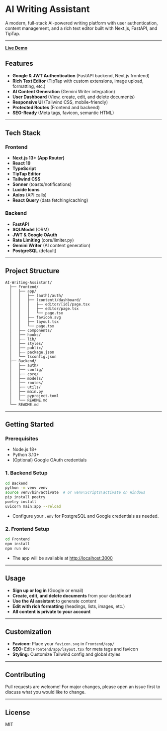 # AI Writing Assistant

A modern, full-stack AI-powered writing platform with user authentication, content management, and a rich text editor built with Next.js, FastAPI, and TipTap.

---

[**Live Demo**](https://ai-writing-assistant-cyan.vercel.app/)

## Features

- **Google & JWT Authentication** (FastAPI backend, Next.js frontend)
- **Rich Text Editor** (TipTap with custom extensions, image upload, formatting, etc.)
- **AI Content Generation** (Gemini Writer integration)
- **User Dashboard** (View, create, edit, and delete documents)
- **Responsive UI** (Tailwind CSS, mobile-friendly)
- **Protected Routes** (Frontend and backend)
- **SEO-Ready** (Meta tags, favicon, semantic HTML)

---

## Tech Stack

### Frontend

- **Next.js 13+ (App Router)**
- **React 19**
- **TypeScript**
- **TipTap Editor**
- **Tailwind CSS**
- **Sonner** (toasts/notifications)
- **Lucide Icons**
- **Axios** (API calls)
- **React Query** (data fetching/caching)

### Backend

- **FastAPI**
- **SQLModel** (ORM)
- **JWT & Google OAuth**
- **Rate Limiting** (core/limiter.py)
- **Gemini Writer** (AI content generation)
- **PostgreSQL** (default)

---

## Project Structure

```
AI-Writing-Assistant/
  ├── Frontend/
  │   ├── app/
  │   │   ├── (auth)/auth/
  │   │   ├── (content)/dashboard/
  │   │   │   ├── editor/[id]/page.tsx
  │   │   │   ├── editor/page.tsx
  │   │   │   └── page.tsx
  │   │   ├── favicon.svg
  │   │   ├── layout.tsx
  │   │   └── page.tsx
  │   ├── components/
  │   ├── hooks/
  │   ├── lib/
  │   ├── styles/
  │   ├── public/
  │   ├── package.json
  │   └── tsconfig.json
  ├── Backend/
  │   ├── auth/
  │   ├── config/
  │   ├── core/
  │   ├── models/
  │   ├── routes/
  │   ├── utils/
  │   ├── main.py
  │   ├── pyproject.toml
  │   └── README.md
  └── README.md
```

---

## Getting Started

### Prerequisites

- Node.js 18+
- Python 3.10+
- (Optional) Google OAuth credentials

### 1. **Backend Setup**

```bash
cd Backend
python -m venv venv
source venv/bin/activate  # or venv\Scripts\activate on Windows
pip install poetry
poetry install
uvicorn main:app --reload
```

- Configure your `.env` for PostgreSQL and Google credentials as needed.

### 2. **Frontend Setup**

```bash
cd Frontend
npm install
npm run dev
```

- The app will be available at [http://localhost:3000](http://localhost:3000)

---

## Usage

- **Sign up or log in** (Google or email)
- **Create, edit, and delete documents** from your dashboard
- **Use the AI assistant** to generate content
- **Edit with rich formatting** (headings, lists, images, etc.)
- **All content is private to your account**

---

## Customization

- **Favicon:** Place your `favicon.svg` in `Frontend/app/`
- **SEO:** Edit `Frontend/app/layout.tsx` for meta tags and favicon
- **Styling:** Customize Tailwind config and global styles

---

## Contributing

Pull requests are welcome! For major changes, please open an issue first to discuss what you would like to change.

---

## License

MIT

